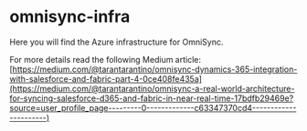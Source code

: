 # omnisync-infra

Here you will find the Azure infrastructure for OmniSync.

For more details read the following Medium article: [https://medium.com/@tarantarantino/omnisync-dynamics-365-integration-with-salesforce-and-fabric-part-4-0ce408fe435a](https://medium.com/@tarantarantino/omnisync-a-real-world-architecture-for-syncing-salesforce-d365-and-fabric-in-near-real-time-17bdfb29469e?source=user_profile_page---------0-------------c63347370cd4----------------------)
